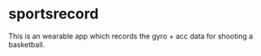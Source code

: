 # sportsrecord

This is an wearable app which records the gyro + acc data for shooting a basketball. 
